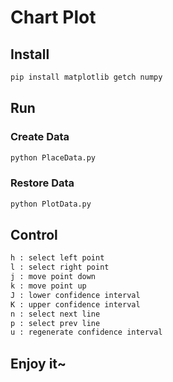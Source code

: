 # Chart Plot

## Install

```bash
pip install matplotlib getch numpy
```

## Run

### Create Data
```bash
python PlaceData.py
```

### Restore Data
```bash
python PlotData.py
```

## Control

```bash
h : select left point
l : select right point
j : move point down
k : move point up
J : lower confidence interval
K : upper confidence interval
n : select next line
p : select prev line
u : regenerate confidence interval
```

## Enjoy it~

